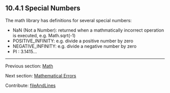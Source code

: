 ## 10.4.1 Special Numbers

The math library has definitions for several special numbers:


* NaN (Not a Number): returned when a mathmatically incorrect operation is executed, e.g. Math.sqrt(-1)
* POSITIVE_INFINITY: e.g. divide a positive number by zero
* NEGATIVE_INFINITY: e.g. divide a negative number by zero
* PI : 3.1415...

---

Previous section: [Math](std-math.md)

Next section: [Mathematical Errors](std-math-mathematical-errors.md)

Contribute: [fileAndLines](https://github.com/HaxeFoundation/HaxeManual/blob/master/10-std.tex#L260-260)